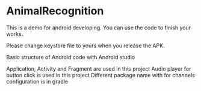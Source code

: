 # AnimalRecognition

This is a demo for android developing. You can use the code to finish your works.

Please change keystore file to yours when you release the APK.

Basic structure of Android code with Android studio

Application, Activity and Fragment are used in this project
Audio player for button click is used in this project
Different package name with for channels configuration is in gradle
